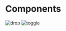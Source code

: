 # Components

![drop](https://github.com/Engineering-Change/components-/assets/31228460/f49c05ff-71cb-401c-9f99-31d01073e274)
![toggle](https://github.com/Engineering-Change/components-/assets/31228460/f8e0351c-7596-4c02-8f57-99db4f3e56ff)
